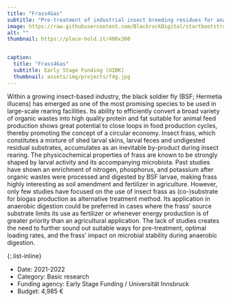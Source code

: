 ```yaml
---
title: "Frass4Gas"
subtitle: "Pre-treatment of industrial insect breeding residues for anaerobic digestion"
image: https://raw.githubusercontent.com/BlackrockDigital/startbootstrap-agency/master/src/assets/img/portfolio/01-full.jpg
alt: ""
thumbnail: https://place-hold.it/400x300


caption:
  title: "Frass4Gas"
  subtitle: Early Stage Funding (UIBK)
  thumbnail: assets/img/projects/f4g.jpg
---
```


Within a growing insect-based industry, the black soldier fly (BSF; Hermetia illucens) has emerged as one of the most promising species to be used in large-scale rearing facilities. Its ability to efficiently convert a broad variety of organic wastes into high quality protein and fat suitable for animal feed production shows great potential to close loops in food production cycles, thereby promoting the concept of a circular economy. Insect frass, which constitutes a mixture of shed larval skins, larval feces and undigested residual substrates, accumulates as an inevitable by-product during insect rearing. The physicochemical properties of frass are known to be strongly shaped by larval activity and its accompanying microbiota. Past studies have shown an enrichment of nitrogen, phosphorus, and potassium after organic wastes were processed and digested by BSF larvae, making frass highly interesting as soil amendment and fertilizer in agriculture. However, only few studies have focused on the use of insect frass as (co-)substrate for biogas production as alternative treatment method. Its application in anaerobic digestion could be preferred in cases where the frass’ source substrate limits its use as fertilizer or whenever energy production is of greater priority than an agricultural application. The lack of studies creates the need to further sound out suitable ways for pre-treatment, optimal loading rates, and the frass’ impact on microbial stability during anaerobic digestion.

{:.list-inline}

- Date: 2021-2022
- Category: Basic research
- Funding agency: Early Stage Funding / Universität Innsbruck
- Budget: 4,985 €

